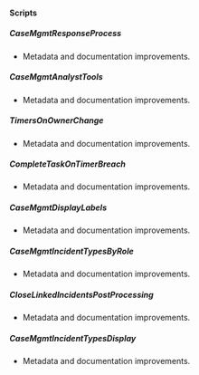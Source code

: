 
#### Scripts

##### CaseMgmtResponseProcess

- Metadata and documentation improvements.
##### CaseMgmtAnalystTools

- Metadata and documentation improvements.
##### TimersOnOwnerChange

- Metadata and documentation improvements.
##### CompleteTaskOnTimerBreach

- Metadata and documentation improvements.
##### CaseMgmtDisplayLabels

- Metadata and documentation improvements.
##### CaseMgmtIncidentTypesByRole

- Metadata and documentation improvements.
##### CloseLinkedIncidentsPostProcessing

- Metadata and documentation improvements.
##### CaseMgmtIncidentTypesDisplay

- Metadata and documentation improvements.
